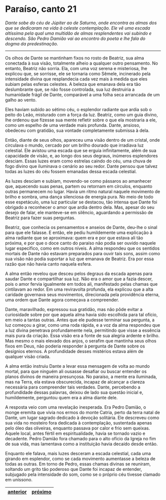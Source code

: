 # Paraíso, canto 21

_Dante sobe do céu de Júpiter ao de Saturno, onde encontra as almas dos que se dedicaram na vida à celeste contemplação. Ele vê uma escada altíssima pela qual uma multidão de almas resplendentes vai subindo e descendo. São Pedro Damião vai ao encontro do poeta e lhe fala do dogma da predestinação._

---

Os olhos de Dante se mantinham fixos no rosto de Beatriz, sua alma conectada à sua visão, totalmente alheio a qualquer outro pensamento. No entanto, Beatriz não sorria. Ela, com uma voz serena e misteriosa, lhe explicou que, se sorrisse, ele se tornaria como Sêmele, incinerado pela intensidade divina que resplandecia cada vez mais à medida que eles subiam pelas esferas celestes. A beleza que emanava dela era tão deslumbrante que, se não fosse controlada, sua luz destruiria a humanidade frágil de Dante, comparável a uma folha seca arrancada de um galho ao vento.

Eles haviam subido ao sétimo céu, o esplendor radiante que ardia sob o peito do Leão, misturado com a força da luz. Beatriz, como um guia divino, lhe ordenou que fizesse sua mente refletir sobre o que ela mostraria a ele, como um espelho de uma verdade mais profunda. Dante, ansioso, obedeceu com gratidão, sua vontade completamente submissa à dela.

Então, diante de seus olhos, apareceu uma visão dentro de um cristal, onde circulava o mundo, cercado por um brilho dourado que irradiava luz celestial. Ele avistou uma escada que se erguia infinitamente, além de sua capacidade de visão, e, ao longo dos seus degraus, inúmeros esplendores desciam. Essas luzes eram como estrelas caindo do céu, uma chuva de fogo divino que iluminava o cenário ao seu redor. Dante pensou que talvez todas as luzes do céu fossem emanadas dessa escada celestial.

As luzes desciam e subiam, movendo-se como pássaros ao amanhecer que, aquecendo suas penas, partem ou retornam em círculos, enquanto outras permanecem no lugar. Havia um ritmo natural naquele movimento de brilho e sombra, uma dança silenciosa de energia pura. No meio de todo esse espetáculo, uma luz particular se destacou, tão intensa que Dante foi obrigado a reconhecer o amor que ardia dentro dela. Mas, apesar do seu desejo de falar, ele manteve-se em silêncio, aguardando a permissão de Beatriz para fazer suas perguntas.

Beatriz, que conhecia os pensamentos e anseios de Dante, deu-lhe o sinal para que ele falasse. E então, ele pediu humildemente uma explicação à alma radiante que se aproximava: quem era e por que estava ali tão próxima, e por que o doce canto do paraíso não podia ser ouvido naquele lugar específico, como em outros níveis. A alma respondeu que os sentidos mortais de Dante não estavam preparados para ouvir tais sons, assim como sua visão não podia suportar a luz que emanava de Beatriz. Era por essa razão que não havia canto naquela esfera.

A alma então revelou que desceu pelos degraus da escada apenas para saudar Dante e compartilhar sua luz. Não era o amor que a fazia descer, pois o amor fervia igualmente em todos ali, manifestado pelas chamas que cintilavam ao redor. Em uma reviravolta profunda, ela explicou que a alta caridade governava seus movimentos, direcionada pela providência eterna, uma ordem que Dante agora começava a compreender.

Dante, maravilhado, expressou sua gratidão, mas não pôde evitar a curiosidade sobre por que aquela alma havia sido escolhida para tal ofício, em meio a tantas outras. Antes que ele pudesse terminar sua pergunta, a luz começou a girar, como uma roda rápida, e a voz da alma respondeu que a luz divina penetrava profundamente nela, permitindo que visse a essência mais pura da criação. Essa visão era a fonte de sua alegria ardente e brilho. Mas mesmo o mais elevado dos anjos, o serafim que mantinha seus olhos fixos em Deus, não poderia responder à pergunta de Dante sobre os desígnios eternos. A profundidade desses mistérios estava além de qualquer visão criada.

A alma então instruiu Dante a levar essa mensagem de volta ao mundo mortal, para que ninguém ali ousasse desafiar ou buscar entender os planos divinos de maneira presunçosa. No paraíso, a mente era iluminada, mas na Terra, ela estava obscurecida, incapaz de alcançar a clareza necessária para compreender tais verdades. Dante, percebendo a profundidade dessas palavras, deixou de lado sua questão inicial e, humildemente, perguntou quem era a alma diante dele.

A resposta veio com uma revelação inesperada. Era Pedro Damião, o monge eremita que vivia nos ermos do monte Catria, perto da terra natal de Dante, um lugar sagrado dedicado à devoção solitária. Ele descreveu como sua vida no mosteiro fora dedicada à contemplação, sustentada apenas pelo óleo das oliveiras, enquanto passava por calor e frio sem queixas. Aquele local, antes fértil em espiritualidade, havia se tornado vazio e decadente. Pedro Damião fora chamado para o alto ofício da Igreja no fim de sua vida, mas lamentava como a instituição havia decaído desde então.

Enquanto ele falava, mais luzes desceram a escada celestial, cada uma girando em esplendor, como se cada movimento aumentasse a beleza de todas as outras. Em torno de Pedro, essas chamas divinas se reuniram, soltando um grito tão poderoso que Dante foi incapaz de entender, subjugado pela intensidade do som, como se o próprio céu tivesse clamado em uníssono.

| [anterior](/c_paraiso/20/README.md) | [próximo](/c_paraiso/22/README.md) |
|----------|---------|